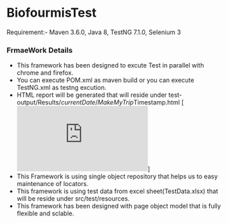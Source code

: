 # BiofourmisTest
Requirement:-
Maven 3.6.0,
Java 8,
TestNG 7.1.0,
Selenium 3
### FrmaeWork Details
- This framework has been designed to excute Test in parallel with chrome and firefox.
- You can execute POM.xml as maven build or you can execute TestNG.xml as testng excution.
- HTML report will be generated that will reside under test-output/Results/$currentDate/MakeMyTrip$Timestamp.html
[![Report here](https://github.com/kumaralok444/BiofourmisTest/blob/master/BiofourmisTest/test-output/Results/2020_08_01/MakeMyTrip2020_08_01_22_42_28.html)]
- This Framework is using single object repository that helps us to easy maintenance of locators.
- This framework is using test data from excel sheet(TestData.xlsx) that will be reside under src/test/resources.
- This framework has been designed with page object model that is fully flexible and sclable.
